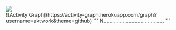 <div class="container">
  <img src="https://github-readme-stats.vercel.app/api?username=aktwork&height=300" />
</div>
![Activity Graph](https://activity-graph.herokuapp.com/graph?username=aktwork&theme=github)
```
 N.........................................
```
